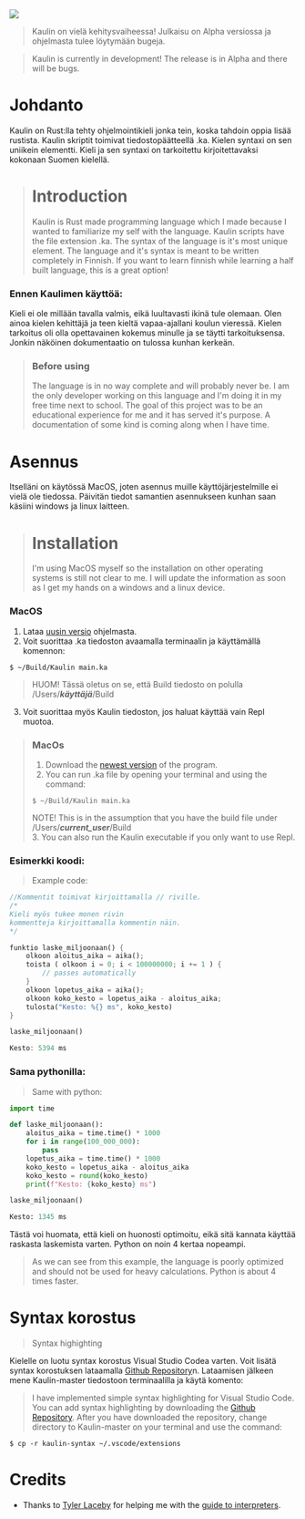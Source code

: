 <img src="https://github.com/ViljamiRii/Kaulin/assets/125034560/f485cd23-ce19-4442-893e-d5fcf252f5f0"/>

> Kaulin on vielä kehitysvaiheessa! Julkaisu on Alpha versiossa ja ohjelmasta tulee löytymään bugeja.

> Kaulin is currently in development! The release is in Alpha and there will be bugs.

# Johdanto
Kaulin on Rust:lla tehty ohjelmointikieli jonka tein, koska tahdoin oppia lisää rustista. Kaulin skriptit toimivat tiedostopäätteellä .ka. Kielen syntaxi on sen uniikein elementti. 
Kieli ja sen syntaxi on tarkoitettu kirjoitettavaksi kokonaan Suomen kielellä. 
> # Introduction
> Kaulin is Rust made programming language which I made because I wanted to familiarize my self with the language. Kaulin scripts have the file extension .ka. The syntax of the language is it's most unique element.
> The language and it's syntax is meant to be written completely in Finnish. If you want to learn finnish while learning a half built language, this is a great option!

### Ennen Kaulimen käyttöä:
Kieli ei ole millään tavalla valmis, eikä luultavasti ikinä tule olemaan. Olen ainoa kielen kehittäjä ja teen kieltä vapaa-ajallani koulun vieressä. Kielen tarkoitus oli olla opettavainen kokemus minulle ja se täytti tarkoituksensa.
Jonkin näköinen dokumentaatio on tulossa kunhan kerkeän.
> ### Before using
> The language is in no way complete and will probably never be. I am the only developer working on this language and I'm doing it in my free time next to school. The goal of this project was to be an educational experience for me and it has served it's purpose.
> A documentation of some kind is coming along when I have time.

# Asennus
Itselläni on käytössä MacOS, joten asennus muille käyttöjärjestelmille ei vielä ole tiedossa. Päivitän tiedot samantien asennukseen kunhan saan käsiini windows ja linux laitteen.
> # Installation
> I'm using MacOS myself so the installation on other operating systems is still not clear to me. I will update the information as soon as I get my hands on a windows and a linux device.

### MacOS
1. Lataa [uusin versio](https://github.com/ViljamiRii/Kaulin/releases/tag/Kaulin) ohjelmasta.
2. Voit suorittaa .ka tiedoston avaamalla terminaalin ja käyttämällä komennon:
```
$ ~/Build/Kaulin main.ka
```
>HUOM! Tässä oletus on se, että Build tiedosto on polulla /Users/***käyttäjä***/Build
3. Voit suorittaa myös Kaulin tiedoston, jos haluat käyttää vain Repl muotoa.

>### MacOs
>1. Download the [newest version](https://github.com/ViljamiRii/Kaulin/releases/tag/Kaulin) of the program.
>2. You can run .ka file by opening your terminal and using the command:
>```
>$ ~/Build/Kaulin main.ka
>```
>NOTE! This is in the assumption that you have the build file under /Users/***current_user***/Build                                                              
>3. You can also run the Kaulin executable if you only want to use Repl.

### Esimerkki koodi:
>Example code:
```rust
//Kommentit toimivat kirjoittamalla // riville.
/*
Kieli myös tukee monen rivin
kommentteja kirjoittamalla kommentin näin.
*/

funktio laske_miljoonaan() {
    olkoon aloitus_aika = aika();
    toista ( olkoon i = 0; i < 100000000; i += 1 ) {
        // passes automatically
    }
    olkoon lopetus_aika = aika();
    olkoon koko_kesto = lopetus_aika - aloitus_aika;
    tulosta("Kesto: %{} ms", koko_kesto)
}

laske_miljoonaan()

Kesto: 5394 ms
```
### Sama pythonilla:
>Same with python:
```py
import time

def laske_miljoonaan():
    aloitus_aika = time.time() * 1000 
    for i in range(100_000_000):
        pass 
    lopetus_aika = time.time() * 1000 
    koko_kesto = lopetus_aika - aloitus_aika
    koko_kesto = round(koko_kesto)
    print(f"Kesto: {koko_kesto} ms")

laske_miljoonaan()

Kesto: 1345 ms
```
Tästä voi huomata, että kieli on huonosti optimoitu, eikä sitä kannata käyttää raskasta laskemista varten. Python on noin 4 kertaa nopeampi.
> As we can see from this example, the language is poorly optimized and should not be used for heavy calculations. Python is about 4 times faster.

# Syntax korostus
>Syntax highighting

Kielelle on luotu syntax korostus Visual Studio Codea varten. Voit lisätä syntax korostuksen lataamalla [Github Repository](https://github.com/ViljamiRii/Kaulin/archive/refs/heads/master.zip)n.
Lataamisen jälkeen mene Kaulin-master tiedostoon terminaalilla ja käytä komento:
>I have implemented simple syntax highlighting for Visual Studio Code. You can add syntax highlighting by downloading the [Github Repository](https://github.com/ViljamiRii/Kaulin/archive/refs/heads/master.zip).
>After you have downloaded the repository, change directory to Kaulin-master on your terminal and use the command: 
```
$ cp -r kaulin-syntax ~/.vscode/extensions
```

# Credits
- Thanks to [Tyler Laceby](https://github.com/tlaceby) for helping me with the [guide to interpreters](https://github.com/tlaceby/guide-to-interpreters-series).
